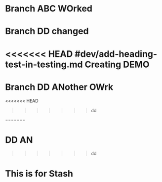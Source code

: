 # Branch ABC WOrked

# Branch DD changed

<<<<<<< HEAD
#dev/add-heading-test-in-testing.md Creating DEMO
=======

# Branch DD ANother OWrk

<<<<<<< HEAD

> > > > > > > dd

=======

# DD AN

> > > > > > > dd

# This is for Stash
